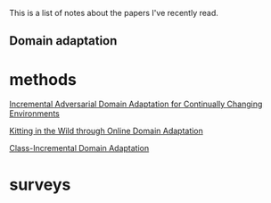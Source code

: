 This is a list of notes about the papers I've recently read.
## Domain adaptation

# methods

[Incremental Adversarial Domain Adaptation for Continually Changing Environments](https://zitao-shuai.github.io/notes/domain_adaptation_methods_1)

[Kitting in the Wild through Online Domain Adaptation](https://zitao-shuai.github.io/notes/domain_adaptation_methods_2)

[Class-Incremental Domain Adaptation](https://zitao-shuai.github.io/notes/domain_adaptation_methods_3)

# surveys
